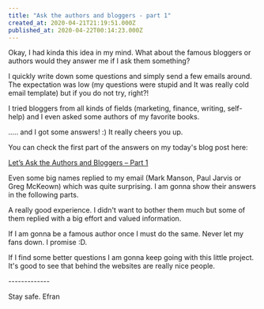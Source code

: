 ```yaml
---
title: "Ask the authors and bloggers - part 1"
created_at: 2020-04-21T21:19:51.000Z
published_at: 2020-04-22T00:14:23.000Z
---
```

Okay, I had kinda this idea in my mind. What about the famous bloggers or authors would they answer me if I ask them something?

I quickly write down some questions and simply send a few emails around. The expectation was low (my questions were stupid and It was really cold email template) but if you do not try, right?!

I tried bloggers from all kinds of fields (marketing, finance, writing, self-help) and I even asked some authors of my favorite books.

..... and I got some answers! :) It really cheers you up. 

You can check the first part of the answers on my today's blog post here: 

[Let’s Ask the Authors and Bloggers – Part 1](https://www.worktravelenjoy.com/lets-ask-the-authors-and-bloggers-part-1/)

Even some big names replied to my email (Mark Manson, Paul Jarvis or Greg McKeown) which was quite surprising. I am gonna show their answers in the following parts.

A really good experience. I didn't want to bother them much but some of them replied with a big effort and valued information. 

If I am gonna be a famous author once I must do the same. Never let my fans down. I promise :D.

If I find some better questions I am gonna keep going with this little project. It's good to see that behind the websites are really nice people. 

\-------------

Stay safe. Efran
